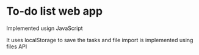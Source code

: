 # To-do list web app
Implemented usign JavaScript

It uses localStorage to save the tasks and file import is implemented using files API